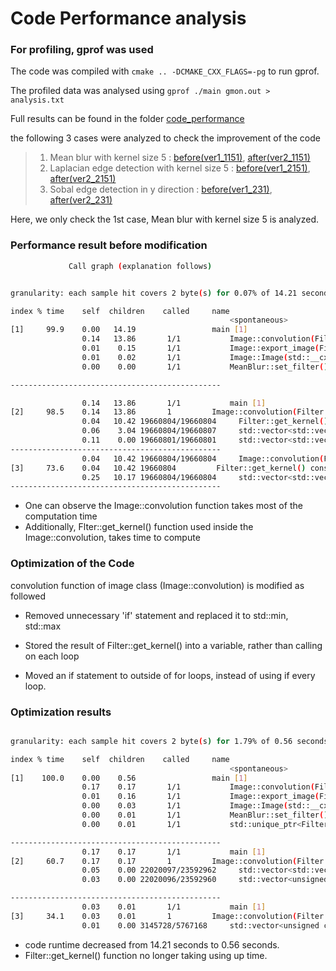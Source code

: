 # Code Performance analysis

### For profiling,  gprof was used

The code was compiled with `cmake .. -DCMAKE_CXX_FLAGS=-pg` to run gprof.

The profiled data was analysed using `gprof ./main gmon.out > analysis.txt`


Full results can be found in the folder [code_performance](code_performance)

the following 3 cases were analyzed to check the improvement of the code

> 1. Mean blur with kernel size 5  : [before(ver1_1151)](code_performance/ver1_1151.txt), [after(ver2_1151)](code_performance/ver2_1151.txt)
>2. Laplacian edge detection with kernel size 5 : [before(ver1_2151)](code_performance/ver1_2151.txt), [after(ver2_2151)](code_performance/ver2_2151.txt)
>3. Sobal edge detection in y direction : [before(ver1_231)](code_performance/ver1_231.txt), [after(ver2_231)](code_performance/ver2_231.txt)


Here, we only check the 1st case, Mean blur with kernel size 5 is analyzed.


### Performance result before modification

~~~bash 
		     Call graph (explanation follows)


granularity: each sample hit covers 2 byte(s) for 0.07% of 14.21 seconds

index % time    self  children    called     name
                                                 <spontaneous>
[1]     99.9    0.00   14.19                 main [1]
                0.14   13.86       1/1           Image::convolution(Filter const&) [2]
                0.01    0.15       1/1           Image::export_image(FileType const&) [57]
                0.01    0.02       1/1           Image::Image(std::__cxx11::basic_string<char, std::char_traits<char>, std::allocator<char> > const&) [92]
                0.00    0.00       1/1           MeanBlur::set_filter() [151]

-----------------------------------------------

                0.14   13.86       1/1           main [1]
[2]     98.5    0.14   13.86       1         Image::convolution(Filter const&) [2]
                0.04   10.42 19660804/19660804     Filter::get_kernel() const [3]
                0.06    3.04 19660804/19660807     std::vector<std::vector<double, std::allocator<double> >, std::allocator<std::vector<double, std::allocator<double> > > >::~vector() [10]
                0.11    0.00 19660801/19660801     std::vector<std::vector<double, std::allocator<double> >, std::allocator<std::vector<double, std::allocator<double> > > >::operator[](unsigned long) [75]
-----------------------------------------------
                0.04   10.42 19660804/19660804     Image::convolution(Filter const&) [2]
[3]     73.6    0.04   10.42 19660804         Filter::get_kernel() const [3]
                0.25   10.17 19660804/19660804     std::vector<std::vector<double, std::allocator<double> >, std::allocator<std::vector<double, std::allocator<double> > > >::vector(std::vector<std::vector<double, std::allocator<double> >, std::allocator<std::vector<double, std::allocator<double> > > > const&) [4]
-----------------------------------------------

~~~


- One can observe the Image::convolution function takes most of the computation time
- Additionally, Flter::get_kernel() function used inside the Image::convolution, takes time to compute 


### Optimization of the Code

convolution function of image class (Image::convolution) is modified as followed

- Removed unnecessary 'if' statement and replaced it to std::min, std::max

- Stored the result of Filter::get_kernel() into a variable, rather than calling on each loop

- Moved an if statement to outside of for loops, instead of using if every loop.



### Optimization results


~~~bash 

granularity: each sample hit covers 2 byte(s) for 1.79% of 0.56 seconds

index % time    self  children    called     name
                                                 <spontaneous>
[1]    100.0    0.00    0.56                 main [1]
                0.17    0.17       1/1           Image::convolution(Filter const&) [2]
                0.01    0.16       1/1           Image::export_image(FileType const&) [3]
                0.00    0.03       1/1           Image::Image(std::__cxx11::basic_string<char, std::char_traits<char>, std::allocator<char> > const&) [12]
                0.00    0.01       1/1           MeanBlur::set_filter() [36]
                0.00    0.01       1/1           std::unique_ptr<Filter, std::default_delete<Filter> >::~unique_ptr() [65]

-----------------------------------------------
                0.17    0.17       1/1           main [1]
[2]     60.7    0.17    0.17       1         Image::convolution(Filter const&) [2]
                0.05    0.00 22020097/23592962     std::vector<std::vector<unsigned char, std::allocator<unsigned char> >, std::allocator<std::vector<unsigned char, std::allocator<unsigned char> > > >::operator[](unsigned long) [7]
                0.03    0.00 22020096/23592960     std::vector<unsigned char, std::allocator<unsigned char> >::operator[](unsigned long) [10]

-----------------------------------------------
                0.03    0.01       1/1           main [1]
[3]     34.1    0.03    0.01       1         Image::convolution(Filter const&) [3]
                0.01    0.00 3145728/5767168     std::vector<unsigned char, std::allocator<unsigned char> >::operator[](unsigned long) [24]


~~~


- code runtime decreased from 14.21 seconds to 0.56 seconds.
- Filter::get_kernel() function  no longer taking using up time.
